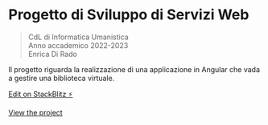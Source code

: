 # Progetto di Sviluppo di Servizi Web
>CdL di Informatica Umanistica\
>Anno accademico 2022-2023\
>Enrica Di Rado
>
Il progetto riguarda la realizzazione di una applicazione in Angular che vada a gestire una biblioteca virtuale.

[Edit on StackBlitz ⚡️](https://stackblitz.com/edit/stackblitz-starters-kaujhx)

[View the project](https://byblos-e65b7.firebaseapp.com/)
